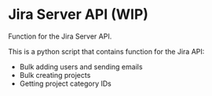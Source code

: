 # Jira Server API (WIP)
Function for the Jira Server API.

This is a python script that contains function for the Jira API:
- Bulk adding users and sending emails
- Bulk creating projects
- Getting project category IDs
